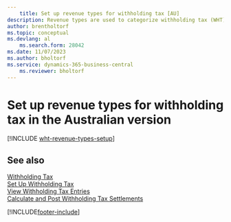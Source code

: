 ```yaml
---
    title: Set up revenue types for withholding tax [AU]
description: Revenue types are used to categorize withholding tax (WHT) entries and are used for WHT certificates in the Australian version.
author: brentholtorf
ms.topic: conceptual
ms.devlang: al
    ms.search.form: 28042 
ms.date: 11/07/2023
ms.author: bholtorf
ms.service: dynamics-365-business-central
    ms.reviewer: bholtorf
---
```

# Set up revenue types for withholding tax in the Australian version

[!INCLUDE [wht-revenue-types-setup](../includes/AUNZ/wht-revenue-types-setup.md)]

## See also

[Withholding Tax](withholding-tax.md)   
[Set Up Withholding Tax](how-to-set-up-withholding-tax.md)   
[View Withholding Tax Entries](how-to-view-withholding-tax-entries.md)   
[Calculate and Post Withholding Tax Settlements](how-to-calculate-and-post-withholding-tax-settlements.md)


[!INCLUDE[footer-include](../../includes/footer-banner.md)]